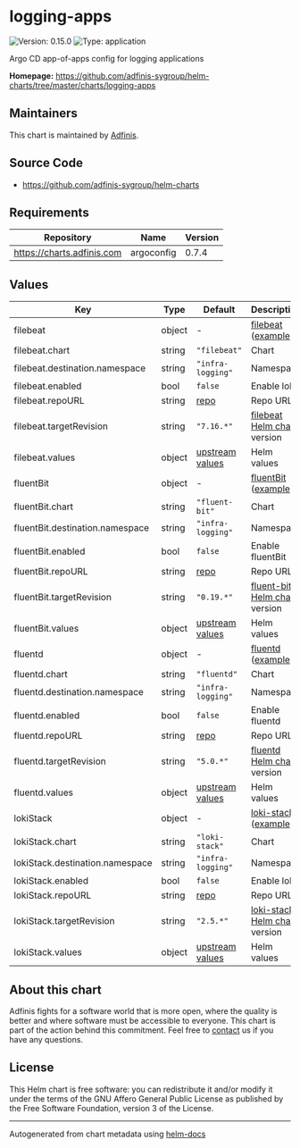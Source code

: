 # logging-apps

![Version: 0.15.0](https://img.shields.io/badge/Version-0.15.0-informational?style=flat-square) ![Type: application](https://img.shields.io/badge/Type-application-informational?style=flat-square)

Argo CD app-of-apps config for logging applications

**Homepage:** <https://github.com/adfinis-sygroup/helm-charts/tree/master/charts/logging-apps>

## Maintainers
This chart is maintained by [Adfinis](https://adfinis.com/?pk_campaign=github&pk_kwd=helm-charts).

## Source Code

* <https://github.com/adfinis-sygroup/helm-charts>

## Requirements

| Repository | Name | Version |
|------------|------|---------|
| https://charts.adfinis.com | argoconfig | 0.7.4 |

## Values

| Key | Type | Default | Description |
|-----|------|---------|-------------|
| filebeat | object | - | [filebeat](https://github.com/elastic/beats/tree/master/filebeat) ([example](./examples/filebeat.yaml)) |
| filebeat.chart | string | `"filebeat"` | Chart |
| filebeat.destination.namespace | string | `"infra-logging"` | Namespace |
| filebeat.enabled | bool | `false` | Enable loki |
| filebeat.repoURL | string | [repo](https://helm.elastic.co) | Repo URL |
| filebeat.targetRevision | string | `"7.16.*"` | [filebeat Helm chart](https://github.com/elastic/helm-charts/tree/master/filebeat) version |
| filebeat.values | object | [upstream values](https://github.com/elastic/helm-charts/tree/master/filebeat/values.yaml) | Helm values |
| fluentBit | object | - | [fluentBit](https://github.com/fluent/fluent-bit) ([example](./examples/fluentBit.yaml)) |
| fluentBit.chart | string | `"fluent-bit"` | Chart |
| fluentBit.destination.namespace | string | `"infra-logging"` | Namespace |
| fluentBit.enabled | bool | `false` | Enable fluentBit |
| fluentBit.repoURL | string | [repo](https://fluent.github.io/helm-charts) | Repo URL |
| fluentBit.targetRevision | string | `"0.19.*"` | [fluent-bit Helm chart](https://github.com/fluent/helm-charts/tree/main/charts/fluent-bit) version |
| fluentBit.values | object | [upstream values](https://github.com/fluent/helm-charts/blob/main/charts/fluent-bit/values.yaml) | Helm values |
| fluentd | object | - | [fluentd](https://github.com/fluent/fluentd) ([example](./examples/fluentd.yaml)) |
| fluentd.chart | string | `"fluentd"` | Chart |
| fluentd.destination.namespace | string | `"infra-logging"` | Namespace |
| fluentd.enabled | bool | `false` | Enable fluentd |
| fluentd.repoURL | string | [repo](https://charts.bitnami.com/bitnami) | Repo URL |
| fluentd.targetRevision | string | `"5.0.*"` | [fluentd Helm chart](https://github.com/bitnami/charts/tree/master/bitnami/fluentd) version |
| fluentd.values | object | [upstream values](https://github.com/bitnami/charts/tree/master/bitnami/fluentd/values.yaml) | Helm values |
| lokiStack | object | - | [loki-stack](https://github.com/grafana/loki) ([example](./examples/loki-stack.yaml)) |
| lokiStack.chart | string | `"loki-stack"` | Chart |
| lokiStack.destination.namespace | string | `"infra-logging"` | Namespace |
| lokiStack.enabled | bool | `false` | Enable loki |
| lokiStack.repoURL | string | [repo](https://grafana.github.io/helm-charts) | Repo URL |
| lokiStack.targetRevision | string | `"2.5.*"` | [loki-stack Helm chart](https://github.com/grafana/helm-charts/tree/main/charts/loki-stack) version |
| lokiStack.values | object | [upstream values](https://github.com/grafana/helm-charts/blob/main/charts/loki-stack/values.yaml) | Helm values |

## About this chart

Adfinis fights for a software world that is more open, where the quality is
better and where software must be accessible to everyone. This chart
is part of the action behind this commitment. Feel free to
[contact](https://adfinis.com/kontakt/?pk_campaign=github&pk_kwd=helm-charts)
us if you have any questions.

## License

This Helm chart is free software: you can redistribute it and/or modify it under the terms
of the GNU Affero General Public License as published by the Free Software Foundation,
version 3 of the License.

----------------------------------------------
Autogenerated from chart metadata using [helm-docs](https://github.com/norwoodj/helm-docs/)

